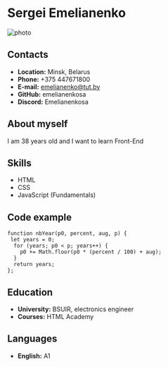# Sergei Emelianenko

![photo](/rsschool-cv/photo.jpg)

## Contacts

- **Location:** Minsk, Belarus
- **Phone:** +375 447671800
- **E-mail:** emelianenko@tut.by
- **GitHub:** emelianenkosa
- **Discord:** Emelianenkosa

## About myself

I am 38 years old and I want to learn Front-End

## Skills

- HTML
- CSS
- JavaScript (Fundamentals)

## Code example

```
function nbYear(p0, percent, aug, p) {
 let years = 0;
  for (years; p0 < p; years++) {
    p0 += Math.floor(p0 * (percent / 100) + aug);
  }
  return years;
};
```

## Education

- **University:** BSUIR, electronics engineer
- **Courses:** HTML Academy

## Languages

- **English:** A1
